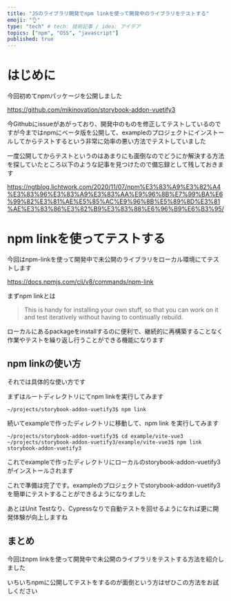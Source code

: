 ```yaml
---
title: "JSのライブラリ開発でnpm linkを使って開発中のライブラリをテストする"
emoji: "👌"
type: "tech" # tech: 技術記事 / idea: アイデア
topics: ["npm", "OSS", "javascript"]
published: true
---
```


# はじめに

今回初めてnpmパッケージを公開しました

https://github.com/mikinovation/storybook-addon-vuetify3

今Githubにissueがあがっており、開発中のものを修正してテストしているのですが今まではnpmにベータ版を公開して、exampleのプロジェクトにインストールしてからテストするという非常に効率の悪い方法でテストしていました

一度公開してからテストというのはあまりにも面倒なのでどうにか解決する方法を探していたところ以下のような記事を見つけたので備忘録として残しておきます

https://ngtblog.lichtwork.com/2020/11/07/npm%E3%83%A9%E3%82%A4%E3%83%96%E3%83%A9%E3%83%AA%E9%96%8B%E7%99%BA%E6%99%82%E3%81%AE%E5%85%AC%E9%96%8B%E5%89%8D%E3%81%AE%E3%83%86%E3%82%B9%E3%83%88%E6%96%B9%E6%B3%95/

# npm linkを使ってテストする

今回はnpm-linkを使って開発中で未公開のライブラリをローカル環境にてテストします

https://docs.npmjs.com/cli/v8/commands/npm-link

まずnpm linkとは

> This is handy for installing your own stuff, so that you can work on it and test iteratively without having to continually rebuild.

ローカルにあるpackageをinstallするのに便利で、継続的に再構築することなく作業やテストを繰り返し行うことができる機能になります

## npm linkの使い方

それでは具体的な使い方です

まずはルートディレクトリにてnpm linkを実行してみます

```shell
~/projects/storybook-addon-vuetify3$ npm link
```

続いてexampleで作ったディレクトリに移動して、npm link <package>を実行してみます

```shell
~/projects/storybook-addon-vuetify3$ cd example/vite-vue3
~/projects/storybook-addon-vuetify3/example/vite-vue3$ npm link storybook-addon-vuetify3
```

これでexampleで作ったディレクトリにローカルのstorybook-addon-vuetify3がインストールされます

これで準備は完了です。exampleのプロジェクトでstorybook-addon-vuetify3を簡単にテストすることができるようになりました

あとはUnit Testなり、Cypressなりで自動テストを回せるようになれば更に開発体験が向上しますね

## まとめ

今回はnpm linkを使って開発中で未公開のライブラリをテストする方法を紹介しました

いちいちnpmに公開してテストをするのが面倒という方はぜひこの方法をお試しください
